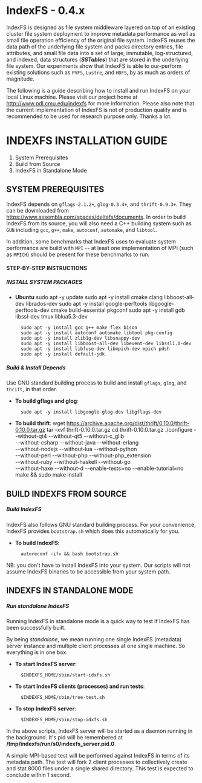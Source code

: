 IndexFS - 0.4.x
===============

IndexFS is designed as file system middleware layered on top of an
existing cluster file system deployment to improve metadata performance
as well as small file operation efficiency of the original file system.
IndexFS reuses the data path of the underlying file system and packs
directory entries, file attributes, and small file data into a set of
large, immutable, log-structured, and indexed, data structures
(**_SSTables_**) that are stored in the underlying file system. Our
experiments show that IndexFS is able to our-perform existing solutions
such as `PVFS`, `Lustre`, and `HDFS`, by as much as orders of magnitude.

The following is a guide describing how to install and run IndexFS on
your local Linux machine. Please visit our project home at
http://www.pdl.cmu.edu/indexfs for more information. Please also note that
the current implementation of IndexFS is not of production quality
and is recommended to be used for research purpose only. Thanks a lot.

INDEXFS INSTALLATION GUIDE
==========================

1. System Prerequisites
2. Build from Source
3. IndexFS in Standalone Mode

SYSTEM PREREQUISITES
--------------------

IndexFS depends on `gflags-2.1.2+`, `glog-0.3.4+`, and `thrift-0.9.3+`.
They can be downloaded from https://www.assembla.com/spaces/deltafs/documents.
In order to build IndexFS from its source, you will also need a C++
building system such as `GUN` including `gcc`, `g++`, `make`,
`autoconf`, `automake`, and `libtool`.

In addition, some benchmarks that IndexFS uses to evaluate system
performance are build with `MPI` -- at least one implementation of MPI
(such as `MPICH`) should be present for these benchmarks to run.

#### STEP-BY-STEP INSTRUCTIONS

##### INSTALL SYSTEM PACKAGES

* **Ubuntu**
        sudo apt -y update
        sudo apt -y install cmake clang libboost-all-dev librados-dev
        sudo apt -y install google-perftools libgoogle-perftools-dev cmake build-essential pkgconf
        sudo apt -y install gdb libssl-dev tmux liblua5.3-dev
        
        sudo apt -y install gcc g++ make flex bison
        sudo apt -y install autoconf automake libtool pkg-config
        sudo apt -y install zlib1g-dev libsnappy-dev
        sudo apt -y install libboost-all-dev libevent-dev libssl1.0-dev
        sudo apt -y install libfuse-dev libmpich-dev mpich pdsh
        sudo apt -y install default-jdk

##### Build & Install Depends

Use GNU standard building process to build and install `gflags`,
`glog`, and `thrift`, in that order.

* **To build gflags and glog**:

        sudo apt -y install libgoogle-glog-dev libgflags-dev
        
* **To build thrift**:
        wget https://archive.apache.org/dist/thrift/0.10.0/thrift-0.10.0.tar.gz
        tar -xvf thrift-0.10.0.tar.gz
        cd thrift-0.10.0.tar.gz
        ./configure --without-qt4 --without-qt5 --without-c_glib \
                    --without-csharp --without-java --without-erlang \
                    --without-nodejs --without-lua --without-python \
                    --without-perl --without-php --without-php_extension  \
                    --without-ruby --without-haskell --without-go \
                    --without-haxe --without-d --enable-tests=no --enable-tutorial=no
        make && sudo make install

BUILD INDEXFS FROM SOURCE
-------------------------

##### Build IndexFS

IndexFS also follows GNU standard building process. For your
convenience, IndexFS provides `bootstrap.sh` which does this
automatically for you.

* **To build IndexFS**:
  
        autoreconf -ifv && bash bootstrap.sh

NB: you don't have to install IndexFS into your system. Our scripts
will not assume IndexFS binaries to be accessible from your system path.

INDEXFS IN STANDALONE MODE
--------------------------

##### Run standalone IndexFS

Running IndexFS in standalone mode is a quick way to test if IndexFS
has been successfully built.

By being _standalone_, we mean running one single IndexFS (metadata)
server instance and multiple client processes at one single machine.
So everything is in one box.

* **To start IndexFS server**:

        $INDEXFS_HOME/sbin/start-idxfs.sh

* **To start IndexFS clients (processes) and run tests**:

        $INDEXFS_HOME/sbin/tree-test.sh

* **To stop IndexFS server**:

        $INDEXFS_HOME/sbin/stop-idxfs.sh

In the above scripts, IndexFS server will be started as a daemon
running in the background. It's pid will be remembered at
**/tmp/indexfs/run/s0/indexfs_server.pid.0**.

A simple MPI-based test will be performed against IndexFS in terms of
its metadata path. The test will fork 2 client processes to
collectively create and stat 8000 files under a single shared
directory. This test is expected to conclude within 1 second.

